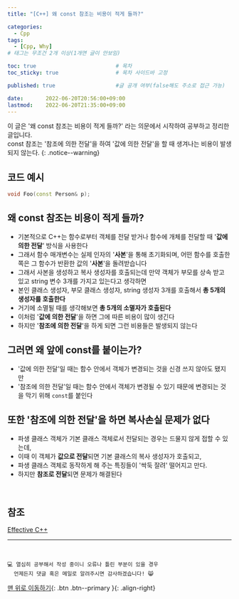 ```yaml
---
title: "[C++] 왜 const 참조는 비용이 적게 들까?" 

categories:
  - Cpp
tags:
  - [Cpp, Why]
# 태그는 무조건 2개 이상(1개면 글이 안보임)

toc: true                         # 목차
toc_sticky: true                  # 목차 사이드바 고정

published: true                   #글 공개 여부(false해도 주소로 접근 가능)

date:       2022-06-20T20:56:00+09:00
lastmod:    2022-06-20T21:35:00+09:00
---
```


<!-- description : 25자에서 160자 사이 -->
이 글은 '왜 const 참조는 비용이 적게 들까?' 라는 의문에서 시작하여 공부하고 정리한 글입니다.<br>
const 참조는 '참조에 의한 전달'을 하여 '값에 의한 전달'을 할 때 생겨나는 비용이 발생되지 않는다.
{: .notice--warning}

## 코드 예시
```cpp
void Foo(const Person& p);
```

## 왜 const 참조는 비용이 적게 들까?
- 기본적으로 C++는 함수로부터 객체를 전달 받거나 함수에 개체를 전달할 때 '**값에 의한 전달**' 방식을 사용한다
- 그래서 함수 매개변수는 실제 인자의 '**사본**'을 통해 초기화되며, 어떤 함수를 호출한 쪽은 그 함수가 반환한 값의 '**사본**'을 돌려받습니다
- 그래서 사본을 생성하고 복사 생성자를 호출되는데 만약 객체가 부모를 상속 받고 있고 string 변수 3개를 가지고 있는다고 생각하면
- 본인 클래스 생성자, 부모 클래스 생성자, string 생성자 3개를 호출해서 **총 5개의 생성자를 호출한다**
- 거기에 소멸될 때를 생각해보면 **총 5개의 소멸자가 호출된다**
- 이처럼 '**값에 의한 전달**'을 하면 그에 따른 비용이 많이 생긴다
- 하지만 '**참조에 의한 전달**'을 하게 되면 그런 비용들은 발생되지 않는다

## 그러면 왜 앞에 const를 붙이는가?
- '값에 의한 전달'일 때는 함수 안에서 객체가 변경되는 것을 신경 쓰지 않아도 됐지만
- '참조에 의한 전달'일 때는 함수 안에서 객체가 변경될 수 있기 때문에 변경되는 것을 막기 위해 `const`를 붙인다

## 또한 '참조에 의한 전달'을 하면 복사손실 문제가 없다
- 파생 클래스 객체가 기본 클래스 객체로서 전달되는 경우는 드물지 않게 접할 수 있는데,
- 이때 이 객체가 **값으로 전달**되면 기본 클래스의 복사 생성자가 호출되고,
- 파생 클래스 객체로 동작하게 해 주는 특징들이 '싹둑 잘려' 떨어지고 만다.
- 하지만 **참조로 전달**되면 문제가 해결된다

<br>

## 참조
[Effective C++](https://book.naver.com/bookdb/book_detail.naver?bid=2485839)

***
<br>

    💻 열심히 공부해서 작성 중이니 오류나 틀린 부분이 있을 경우 
      언제든지 댓글 혹은 메일로 알려주시면 감사하겠습니다! 😸


[맨 위로 이동하기](#){: .btn .btn--primary }{: .align-right}